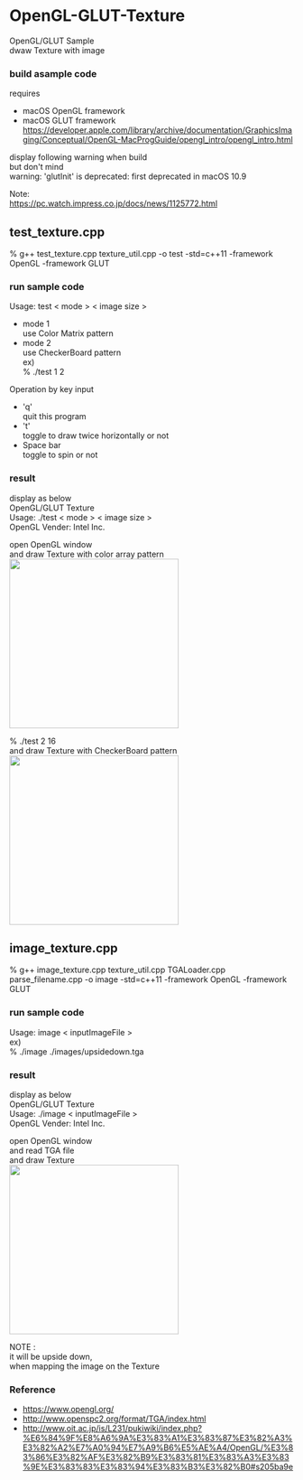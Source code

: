 OpenGL-GLUT-Texture
===============

OpenGL/GLUT Sample <br/>
dwaw Texture with image <br/>

### build asample code 
requires  <br/>
- macOS  OpenGL framework <br/>
- macOS  GLUT framework <br/>
https://developer.apple.com/library/archive/documentation/GraphicsImaging/Conceptual/OpenGL-MacProgGuide/opengl_intro/opengl_intro.html <br/>

display following warning when build <br/>
but don't mind <br/>
warning: 'glutInit' is deprecated: first deprecated in macOS 10.9

Note: <br/>
https://pc.watch.impress.co.jp/docs/news/1125772.html

## test_texture.cpp <br/>
  % g++ test_texture.cpp texture_util.cpp -o test -std=c++11 -framework OpenGL -framework GLUT 

### run sample code
Usage: test \< mode \> \< image size \> <br/>
- mode 1 <br/>
use Color Matrix pattern <br/>
- mode 2 <br/>
use CheckerBoard pattern <br/>
ex)   <br/>
% ./test 1 2 <br/>

Operation by key input <br/>
- 'q' <br/>
quit this program <br/>
- 't' <br/>
toggle to draw twice horizontally or not <br/>
- Space bar <br/>
toggle to spin or not <br/>

### result 
display as below <br/>
OpenGL/GLUT Texture <br/>
Usage: ./test \< mode \> \< image size \> <br/> 
OpenGL Vender: Intel Inc. <br/>

open OpenGL window <br/>
and draw  Texture with color array pattern <br/>
<image src="https://raw.githubusercontent.com/ohwada/MAC_cpp_Samples/master/OpenGL-GLUT-Texture/result/screenshot_test_1_2.png" width="300" /><br/>

% ./test 2 16 <br/>
and draw  Texture with CheckerBoard pattern <br/>
<image src="https://raw.githubusercontent.com/ohwada/MAC_cpp_Samples/master/OpenGL-GLUT-Texture/result/screenshot_test_2_16.png" width="300" /><br/>


## image_texture.cpp <br/>
  % g++ image_texture.cpp texture_util.cpp TGALoader.cpp parse_filename.cpp -o image -std=c++11 -framework OpenGL -framework GLUT 

### run sample code
Usage: image \< inputImageFile \> <br/>
ex) <br/>
 % ./image ./images/upsidedown.tga

### result 
display as below <br/>
OpenGL/GLUT Texture <br/>
Usage: ./image \< inputImageFile \> <br/> 
OpenGL Vender: Intel Inc. <br/>


open OpenGL window <br/>
and read TGA file <br/>
and draw  Texture <br/>
<image src="https://raw.githubusercontent.com/ohwada/MAC_cpp_Samples/master/OpenGL-GLUT-Texture/result/screenshot_upsidedown.png" width="300" /><br/>

NOTE : <br/>
it will be upside down,  <br/>
when mapping the image on the Texture <br/>


### Reference <br/>
- https://www.opengl.org/
- http://www.openspc2.org/format/TGA/index.html
- http://www.oit.ac.jp/is/L231/pukiwiki/index.php?%E6%84%9F%E8%A6%9A%E3%83%A1%E3%83%87%E3%82%A3%E3%82%A2%E7%A0%94%E7%A9%B6%E5%AE%A4/OpenGL/%E3%83%86%E3%82%AF%E3%82%B9%E3%83%81%E3%83%A3%E3%83%9E%E3%83%83%E3%83%94%E3%83%B3%E3%82%B0#s205ba9e

